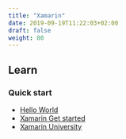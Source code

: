 ```yaml
---
title: "Xamarin"
date: 2019-09-19T11:22:03+02:00
draft: false
weight: 80
---
```


## Learn

### Quick start

- [Hello World](https://docs.microsoft.com/fr-fr/xamarin/android/get-started/hello-android/hello-android-quickstart?tabs=vswin)
- [Xamarin Get started](https://docs.microsoft.com/fr-fr/xamarin/cross-platform/get-started/)
- [Xamarin University](https://university.xamarin.com/)
